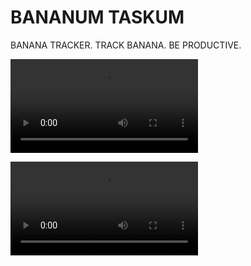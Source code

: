 # BANANUM TASKUM

BANANA TRACKER. TRACK BANANA. BE PRODUCTIVE.

![video 1](./.github/video1.mp4)

![video 2](./.github/video2.mp4)
